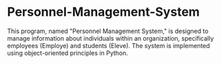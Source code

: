 # Personnel-Management-System
This program, named "Personnel Management System," is designed to manage information about individuals within an organization, specifically employees (Employe) and students (Eleve). The system is implemented using object-oriented principles in Python.

